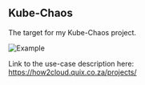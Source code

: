 ## Kube-Chaos

The target for my Kube-Chaos project.

![Example](https://github.com/smitphilip/kubechaos-website/blob/master/img/kubechaos_site_exmaple.png)

Link to the use-case description here: https://how2cloud.quix.co.za/projects/
